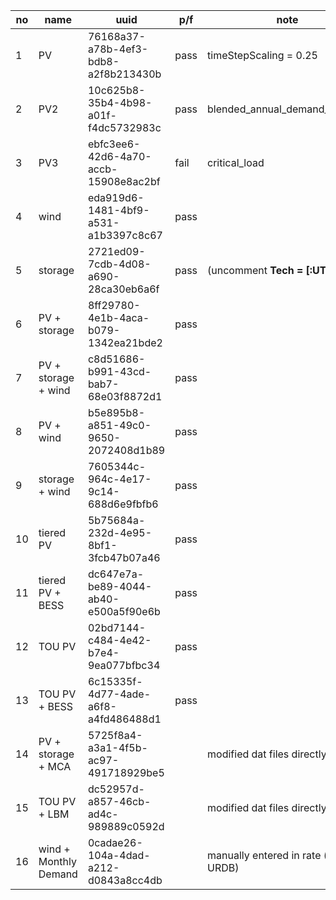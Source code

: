 | no | name                    | uuid                                 | p/f  | note                               |
|----|-------------------------|--------------------------------------|------|------------------------------------|
| 1  | PV                      | 76168a37-a78b-4ef3-bdb8-a2f8b213430b | pass | timeStepScaling = 0.25             |
| 2  | PV2                     | 10c625b8-35b4-4b98-a01f-f4dc5732983c | pass | blended_annual_demand_charges      |
| 3  | PV3                     | ebfc3ee6-42d6-4a70-accb-15908e8ac2bf | fail | critical_load                      |
| 4  | wind                    | eda919d6-1481-4bf9-a531-a1b3397c8c67 | pass |                                    |
| 5  | storage                 | 2721ed09-7cdb-4d08-a690-28ca30eb6a6f | pass | (uncomment **Tech = [:UTIL1]**)    |
| 6  | PV + storage            | 8ff29780-4e1b-4aca-b079-1342ea21bde2 | pass |                                    |
| 7  | PV + storage + wind     | c8d51686-b991-43cd-bab7-68e03f8872d1 | pass |                                    |
| 8  | PV + wind               | b5e895b8-a851-49c0-9650-2072408d1b89 | pass |                                    |
| 9  | storage + wind          | 7605344c-964c-4e17-9c14-688d6e9fbfb6 | pass |                                    |
| 10 | tiered PV               | 5b75684a-232d-4e95-8bf1-3fcb47b07a46 | pass |                                    |
| 11 | tiered PV + BESS        | dc647e7a-be89-4044-ab40-e500a5f90e6b | pass |                                    |
| 12 | TOU PV                  | 02bd7144-c484-4e42-b7e4-9ea077bfbc34 | pass |                                    |
| 13 | TOU PV + BESS           | 6c15335f-4d77-4ade-a6f8-a4fd486488d1 | pass |                                    |
| 14 | PV + storage + MCA      | 5725f8a4-a3a1-4f5b-ac97-491718929be5 |      | modified dat files directly        |
| 15 | TOU PV + LBM            | dc52957d-a857-46cb-ad4c-989889c0592d |      | modified dat files directly        |
| 16 | wind + Monthly Demand   | 0cadae26-104a-4dad-a212-d0843a8cc4db |      | manually entered in rate (no URDB) |
